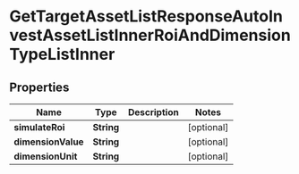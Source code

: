 

# GetTargetAssetListResponseAutoInvestAssetListInnerRoiAndDimensionTypeListInner


## Properties

| Name | Type | Description | Notes |
|------------ | ------------- | ------------- | -------------|
|**simulateRoi** | **String** |  |  [optional] |
|**dimensionValue** | **String** |  |  [optional] |
|**dimensionUnit** | **String** |  |  [optional] |



